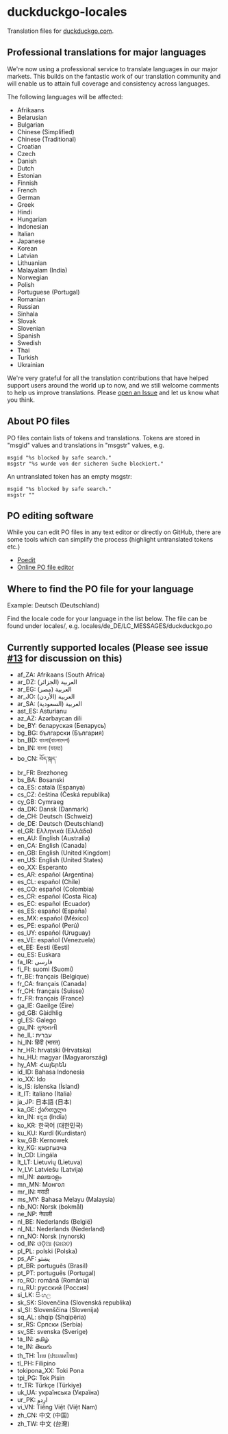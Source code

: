 # duckduckgo-locales

Translation files for [duckduckgo.com](https://duckduckgo.com/).

## Professional translations for major languages

We're now using a professional service to translate languages in our major markets. This builds on the fantastic work of our translation community and will enable us to attain full coverage and consistency across languages. 

The following languages will be affected:
- Afrikaans
- Belarusian
- Bulgarian
- Chinese (Simplified)
- Chinese (Traditional)
- Croatian
- Czech
- Danish
- Dutch
- Estonian
- Finnish
- French
- German
- Greek
- Hindi
- Hungarian
- Indonesian
- Italian
- Japanese
- Korean
- Latvian
- Lithuanian
- Malayalam (India)
- Norwegian
- Polish
- Portuguese (Portugal)
- Romanian
- Russian
- Sinhala
- Slovak
- Slovenian
- Spanish
- Swedish
- Thai
- Turkish
- Ukrainian

We're very grateful for all the translation contributions that have helped support users around the world up to now, and we still welcome comments to help us improve translations. Please [open an Issue](https://github.com/duckduckgo/duckduckgo-locales/issues/new) and let us know what you think.

## About PO files

PO files contain lists of tokens and translations. Tokens are stored in "msgid" values and translations in "msgstr" values, e.g.

```PO
msgid "%s blocked by safe search."
msgstr "%s wurde von der sicheren Suche blockiert."
```

An untranslated token has an empty msgstr:

```PO
msgid "%s blocked by safe search."
msgstr ""
```

## PO editing software

While you can edit PO files in any text editor or directly on GitHub, there are some tools which can simplify the process (highlight untranslated tokens etc.)

- [Poedit](https://poedit.net/)
- [Online PO file editor](https://localise.biz/free/poeditor)

## Where to find the PO file for your language

Example: Deutsch (Deutschland)

Find the locale code for your language in the list below. The file can be found under locales/, e.g. locales/de_DE/LC_MESSAGES/duckduckgo.po

## Currently supported locales (Please see issue [#13](https://github.com/duckduckgo/duckduckgo-locales/issues/13) for discussion on this)

- af_ZA: Afrikaans (South Africa)
- ar_DZ: العربية (الجزائر)
- ar_EG: العربية (مصر)
- ar_JO: العربية (الأردن)
- ar_SA: العربية (السعودية)
- ast_ES: Asturianu
- az_AZ: Azərbaycan dili
- be_BY: беларуская (Беларусь)
- bg_BG: български (България)
- bn_BD: বাংলা(বাংলাদেশ)
- bn_IN: বাংলা (ভারত)
- bo_CN: བོད་སྐད་
- br_FR: Brezhoneg
- bs_BA: Bosanski
- ca_ES: català (Espanya)
- cs_CZ: čeština (Česká republika)
- cy_GB: Cymraeg
- da_DK: Dansk (Danmark)
- de_CH: Deutsch (Schweiz)
- de_DE: Deutsch (Deutschland)
- el_GR: Ελληνικά (Ελλάδα)
- en_AU: English (Australia)
- en_CA: English (Canada)
- en_GB: English (United Kingdom)
- en_US: English (United States)
- eo_XX: Esperanto
- es_AR: español (Argentina)
- es_CL: español (Chile)
- es_CO: español (Colombia)
- es_CR: español (Costa Rica)
- es_EC: español (Ecuador)
- es_ES: español (España)
- es_MX: español (México)
- es_PE: español (Perú)
- es_UY: español (Uruguay)
- es_VE: español (Venezuela)
- et_EE: Eesti (Eesti)
- eu_ES: Euskara
- fa_IR: فارسی
- fi_FI: suomi (Suomi)
- fr_BE: français (Belgique)
- fr_CA: français (Canada)
- fr_CH: français (Suisse)
- fr_FR: français (France)
- ga_IE: Gaeilge (Éire)
- gd_GB: Gàidhlig
- gl_ES: Galego
- gu_IN: ગુજરાતી
- he_IL: עברית‏
- hi_IN: हिंदी (भारत)
- hr_HR: hrvatski (Hrvatska)
- hu_HU: magyar (Magyarország)
- hy_AM: Հայերեն
- id_ID: Bahasa Indonesia
- io_XX: Ido
- is_IS: íslenska (Ísland)
- it_IT: italiano (Italia)
- ja_JP: 日本語 (日本)
- ka_GE: ქართული
- kn_IN: ಕನ್ನಡ (India)
- ko_KR: 한국어 (대한민국)
- ku_KU: Kurdî (Kurdistan)
- kw_GB: Kernowek
- ky_KG: кыргызча
- ln_CD: Lingála
- lt_LT: Lietuvių (Lietuva)
- lv_LV: Latviešu (Latvija)
- ml_IN: മലയാളം
- mn_MN: Монгол
- mr_IN: मराठी
- ms_MY: Bahasa Melayu (Malaysia)
- nb_NO: Norsk (bokmål)
- ne_NP: नेपाली
- nl_BE: Nederlands (België)
- nl_NL: Nederlands (Nederland)
- nn_NO: Norsk (nynorsk)
- od_IN: ଓଡ଼ିଆ (ଭାରତ)
- pl_PL: polski (Polska)
- ps_AF: پښتو
- pt_BR: português (Brasil)
- pt_PT: português (Portugal)
- ro_RO: română (România)
- ru_RU: русский (Россия)
- si_LK: සිංහල
- sk_SK: Slovenčina (Slovenská republika)
- sl_SI: Slovenščina (Slovenija)
- sq_AL: shqip (Shqipëria)
- sr_RS: Српски (Serbia)
- sv_SE: svenska (Sverige)
- ta_IN: தமிழ்
- te_IN: తెలుగు
- th_TH: ไทย (ประเทศไทย)
- tl_PH: Filipino
- tokipona_XX: Toki Pona
- tpi_PG: Tok Pisin
- tr_TR: Türkçe (Türkiye)
- uk_UA: українська (Україна)
- ur_PK: اردو
- vi_VN: Tiếng Việt (Việt Nam)
- zh_CN: 中文 (中国)
- zh_TW: 中文 (台灣)

